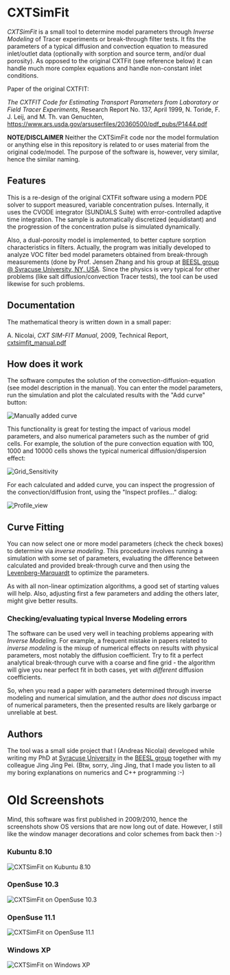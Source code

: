 # CXTSimFit

_CXTSimFit_ is a small tool to determine model parameters through _Inverse Modeling_ of Tracer experiments or break-through filter tests. It fits the parameters of a typical diffusion and convection equation to measured inlet/outlet data (optionally with sorption and source term, and/or dual porosity). As opposed to the original CXTFit (see reference below) it can handle much more complex equations and handle non-constant inlet conditions.

Paper of the original CXTFIT:

_The CXTFIT Code for Estimating Transport Parameters from Laboratory or Field Tracer Experiments_, Research Report No. 137, April 1999, N. Toride, F. J. Leij, and M. Th. van Genuchten, https://www.ars.usda.gov/arsuserfiles/20360500/pdf_pubs/P1444.pdf

**NOTE/DISCLAIMER** Neither the CXTSimFit code nor the model formulation or anything else in this repository is related to or uses material from the original code/model. The purpose of the software is, however, very similar, hence the similar naming.

## Features

This is a re-design of the original CXTFit software using a modern PDE solver to support measured, variable concentration pulses. Internally, it uses the CVODE integrator (SUNDIALS Suite) with error-controlled adaptive time integration. The sample is automatically discretized (equidistant) and the progression of the concentration pulse is simulated dynamically.

Also, a dual-porosity model is implemented, to better capture sorption characteristics in filters. Actually, the program was initially developed to analyze VOC filter bed model parameters obtained from break-through measurements (done by Prof. Jensen Zhang and his group at [BEESL group @ Syracuse University, NY, USA](https://beesl.syr.edu). Since the physics is very typical for other problems (like salt diffusion/convection Tracer tests), the tool can be used likewise for such problems.

## Documentation

The mathematical theory is written down in a small paper:

A. Nicolai, _CXT SIM-FIT Manual_, 2009, Technical Report, [cxtsimfit_manual.pdf](doc/cxtsimfit_manual.pdf)

## How does it work

The software computes the solution of the convection-diffusion-equation (see model description in the manual). You can enter the model parameters, run the simulation and plot the calculated results with the "Add curve" button:

![Manually added curve](doc/CXTSimFit_single_curve.png)

This functionality is great for testing the impact of various model parameters, and also numerical parameters such as the number of grid cells. For example, the solution of the pure convection equation with 100, 1000 and 10000 cells shows the typical numerical diffusion/dispersion effect:

![Grid_Sensitivity](doc/CXTSimFit_grid_sensitivity.png)

For each calculated and added curve, you can inspect the progression of the convection/diffusion front, using the "Inspect profiles..." dialog:

![Profile_view](doc/CXTSimFit_profile_view.gif)

## Curve Fitting

You can now select one or more model parameters (check the check boxes) to determine via _inverse modeling_. This procedure involves running a simulation with some set of parameters, evaluating the difference between calculated and provided break-through curve and then using the [Levenberg-Marquardt](https://en.wikipedia.org/wiki/Levenberg–Marquardt_algorithm) to optimize the parameters.

As with all non-linear optimization algorithms, a good set of starting values will help. Also, adjusting first a few parameters and adding the others later, might give better results.

### Checking/evaluating typical Inverse Modeling errors

The software can be used very well in teaching problems appearing with _Inverse Modeling_. For example, a frequent mistake in papers related to _inverse modeling_ is the mixup of numerical effects on results with physical parameters, most notably the diffusion coefficient. Try to fit a perfect analytical break-through curve with a coarse and fine grid - the algorithm will give you near perfect fit in both cases, yet with _different_ diffusion coefficients. 

So, when you read a paper with parameters determined through inverse modeling and numerical simulation, and the author _does not_ discuss impact of numerical parameters, then the presented results are likely garbarge or unreliable at best.

## Authors

The tool was a small side project that I (Andreas Nicolai) developed while writing my PhD at [Syracuse University](https://www.syracuse.edu) in the [BEESL group](https://beesl.syr.edu) together with my colleague Jing Jing Pei. 
(Btw, sorry, Jing Jing, that I made you listen to all my boring explanations on numerics and C++ programming :-)


# Old Screenshots

Mind, this software was first published in 2009/2010, hence the screenshots show OS versions that are now long out of date. However, I still like the window manager decorations and color schemes from back then :-)

### Kubuntu 8.10
![CXTSimFit on Kubuntu 8.10](doc/snapshot_kubuntu8.10.png)

### OpenSuse 10.3
![CXTSimFit on OpenSuse 10.3](doc/snapshot_openSuse_10.3.png)

### OpenSuse 11.1
![CXTSimFit on OpenSuse 11.1](doc/snapshot_openSuse_11.1.png)

### Windows XP
![CXTSimFit on Windows XP](doc/snapshot_windows_XP.png)
